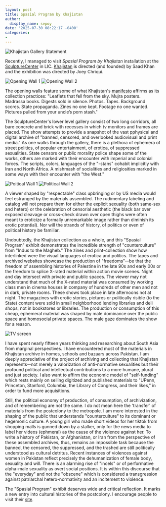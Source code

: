 ```yaml
---
layout: post
title: Spasial Program by Khajistan
author:
  display_name: sepoy
date: '2025-07-30 08:22:17 -0400'
categories:
-
---
```

![Khajistan Gallery Statement]({{site.baseurl}}/img/uploads/2025/khajistan/IMG_1860.jpeg)

Recently, I managed to visit *Spasial Program by Khajistan* installation at the [SculptureCenter](https://www.sculpture-center.org) in LIC. [Khajistan](https://khajistan.com) is directed (and founded) by Saad Khan and the exhibition was directed by Joey Chriqui.

![Opening Wall 1]({{site.baseurl}}/img/uploads/2025/khajistan/IMG_1861.jpeg)
![Opening Wall 2]({{site.baseurl}}/img/uploads/2025/khajistan/IMG_1864.jpeg)

The opening walls feature some of what Khajistan's [manifesto](https://khajistan.com/blogs/announcements/khajistan-manifesto-2025) affirms as its collection practices: "Leaflets that fell from the sky. Mujra posters. Madrassa books. Digests sold in silence. Photos. Tapes. Background scores. State propaganda. Zines no one kept. Footage no one wanted. Pictures pulled from your uncle’s porn stash."

The SculptureCenter's lower level gallery consist of two long corridors, all bare concrete and brick with recesses in which tv monitors and frames are placed. The show attempts to provide a snapshot of the vast pphysical and digital archive of "banned, censored, and overlooked audiovisual and print media." As one walks through the gallery, there is a plethora of ephemera of street politics, of popular entertainment, of erotica, of suppressed sexualities. State censors or public morality police shape some of the works, others are marked with their encounter with imperial and colonial forces. The scripts, colors, languages of the "-stans" cohabit implicitly with Iran and North Africa. A mishmash of socialities and religiosities marked in some ways with their encounter with "the West."

![Poitical Wall 1]({{site.baseurl}}/img/uploads/2025/khajistan/IMG_1862.jpeg)
![Political Wall 2]({{site.baseurl}}/img/uploads/2025/khajistan/IMG_1865.jpeg)

A viewer shaped by "respectable" class upbringing or by US media would feel estranged by the materials assembled. The rudimentary labeling and catalog will not prepare them for either the explicit sexuality (both same-sex and hetero) or the celebration of censorial aesthetic (the black bar over exposed cleavage or cross-check drawn over open thighs were often meant to eroticize a formally unremarkable image rather than diminish its erotic potential). Nor will the strands of history, of politics or even of political history be familiar.

Undoubtedly, the Khajistan collection as a whole, and this "Spasial Program" exhibit demonstrates the incredible strength of "counterculture" from "Indus to the Magheb." The zines and print-collection show how interlinked were the visual languages of erotica and politics. The tapes and archived websites showcase the production of "freedoms"--be that the freedom of assembling histories of Palestine in the late 90s and early 00s or the freedom to splice X-rated material within action movie scenes. Night and day intersect with private and public spaces. The viewer may not understand that much of the X-rated material was consumed by working class men in cinema houses in company of hundreds of other men and not in dark, private rooms. These shows took place in late afternoons not at night. The magazines with erotic stories, pictures or politically risible (to the State) content were sold in small neighborhood lending libraries and deli shops, not in bookstores or libraries. The production or consumption of this cheap, ephemeral material was shaped by male dominance over the public space and homosocial private spaces. The male gaze dominates the show for a reason.

![TV screen]({{site.baseurl}}/img/uploads/2025/khajistan/IMG_1866.jpeg)

I have spent nearly fifteen years thinking and researching about South Asia from marginal perspectives. I have encountered most of the materials in Khajistan archive in homes, schools and bazaars across Pakistan. I am deeply appreciative of the project of archiving and collecting that Khajistan represents--not merely a valorization of anti-normative sexualities but their profound political and intellectual contributions to a more humane, plural and just society. I also want to affirm the economic model of "self-funding" which rests mainly on selling digitized and published materials to "UPenn, Princeton, Stanford, Columbia, the Library of Congress, and their likes," in order to fund more acquisitions.

Still, the political economy of production, of consumption, of archivization, and of remembering are not the same. I do not mean here the 'transfer' of materials from the postcolony to the metropole. I am more interested in the shaping of the public that understands "counterculture" to its dominant or hegemonic culture. A young girl who made short videos for her tiktok from shopping malls is gunned down by a stalker, only for the news media to label her videos (ephmeral) as the cause of the violence against her.
To write a history of Pakistan, or Afghanistan, or Iran from the perspective of these assembled archives, thus, remains an impossible task because the banned, the censored, the suppressed, and the trashed are still politically understood as cultural detritus. Recent instances of violences against women in Pakistan reflect precisely the dehumanization of female body, sexuality and will. There is an alarming rise of "incels" or of performative alpha-male sexuality as overt social positions. It is within this discourse that the "everyday" and not the "obscene" which is considered a transgression against patriarchal hetero-normativity and an incitement to violence.

The "Spasial Program" exhibit deserves wide and critical reflection. It marks a new entry into cultural histories of the postcolony. I encourage people to visit their [site](https://khajistan.com).
